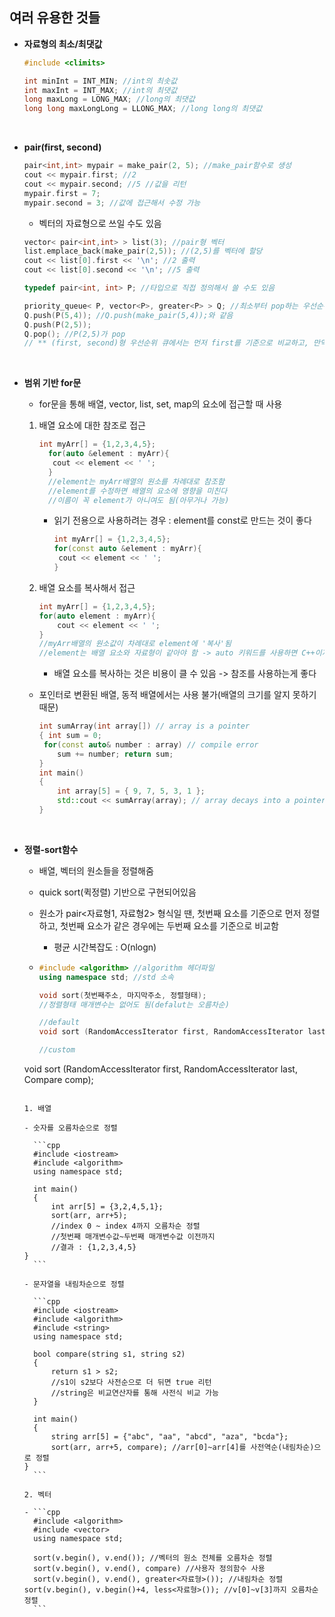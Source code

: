 ## 여러 유용한 것들

- **자료형의 최소/최댓값**
  
  ```cpp
  #include <climits>

  int minInt = INT_MIN; //int의 최솟값
  int maxInt = INT_MAX; //int의 최댓값
  long maxLong = LONG_MAX; //long의 최댓값
  long long maxLongLong = LLONG_MAX; //long long의 최댓값
  ```
  

<br>

- **pair(first, second)**

  ```c++
  pair<int,int> mypair = make_pair(2, 5); //make_pair함수로 생성
  cout << mypair.first; //2
  cout << mypair.second; //5 //값을 리턴
  mypair.first = 7;
  mypair.second = 3; //값에 접근해서 수정 가능
  ```

  - 벡터의 자료형으로 쓰일 수도 있음

  ```cpp
  vector< pair<int,int> > list(3); //pair형 벡터
  list.emplace_back(make_pair(2,5)); //(2,5)를 벡터에 할당
  cout << list[0].first << '\n'; //2 출력
  cout << list[0].second << '\n'; //5 출력
  ```

  ```cpp
  typedef pair<int, int> P; //타입으로 직접 정의해서 쓸 수도 있음
  
  priority_queue< P, vector<P>, greater<P> > Q; //최소부터 pop하는 우선순위 큐
  Q.push(P(5,4)); //Q.push(make_pair(5,4));와 같음
  Q.push(P(2,5));
  Q.pop(); //P(2,5)가 pop
  // ** (first, second)형 우선순위 큐에서는 먼저 first를 기준으로 비교하고, 만약 first가 같은 경우에는 second를 비교함 **
  ```

  <br>

- **범위 기반 for문**

  - for문을 통해 배열, vector, list, set, map의 요소에 접근할 때 사용

  1. 배열 요소에 대한 참조로 접근

     ```cpp
     int myArr[] = {1,2,3,4,5};
       for(auto &element : myArr){
       	cout << element << ' ';
       }
       //element는 myArr배열의 원소를 차례대로 참조함
       //element를 수정하면 배열의 요소에 영향을 미친다
       //이름이 꼭 element가 아니여도 됨(아무거나 가능)
     ```

     - 읽기 전용으로 사용하려는 경우 : element를 const로 만드는 것이 좋다

       ```cpp
       int myArr[] = {1,2,3,4,5};
       for(const auto &element : myArr){
       	cout << element << ' ';
       }
       ```

  2. 배열 요소를 복사해서 접근

     ```cpp
     int myArr[] = {1,2,3,4,5};
     for(auto element : myArr){ 
         cout << element << ' ';
     }
     //myArr배열의 원소값이 차례대로 element에 '복사'됨
     //element는 배열 요소와 자료형이 같아야 함 -> auto 키워드를 사용하면 C++이자동으로 자료형을 추론함
     ```

     - 배열 요소를 복사하는 것은 비용이 클 수 있음 -> 참조를 사용하는게 좋다

  - 포인터로 변환된 배열, 동적 배열에서는 사용 불가(배열의 크기를 알지 못하기 때문)

    ```cpp
    int sumArray(int array[]) // array is a pointer
    { int sum = 0; 
     for(const auto& number : array) // compile error
        sum += number; return sum; 
    }
    int main() 
    { 
        int array[5] = { 9, 7, 5, 3, 1 };
        std::cout << sumArray(array); // array decays into a pointer here  
    }
    ```


<br>

- **정렬-sort함수**

  - 배열, 벡터의 원소들을 정렬해줌

  - quick sort(퀵정렬) 기반으로 구현되어있음

  - 원소가 pair<자료형1, 자료형2> 형식일 땐, 첫번째 요소를 기준으로 먼저 정렬하고, 첫번째 요소가 같은 경우에는 두번째 요소를 기준으로 비교함

    - 평균 시간복잡도 : O(nlogn)
  
  - ```cpp
    #include <algorithm> //algorithm 헤더파일
    using namespace std; //std 소속
    
    void sort(첫번째주소, 마지막주소, 정렬형태);
    //정렬형태 매개변수는 없어도 됨(defalut는 오름차순)
    
    //default
    void sort (RandomAccessIterator first, RandomAccessIterator last);
    
    //custom
  void sort (RandomAccessIterator first, RandomAccessIterator last, Compare comp);
    ```

    1. 배열

    - 숫자를 오름차순으로 정렬
  
      ```cpp
      #include <iostream>
      #include <algorithm>
      using namespace std;
      
      int main()
      {
          int arr[5] = {3,2,4,5,1};
          sort(arr, arr+5); 
          //index 0 ~ index 4까지 오름차순 정렬
          //첫번째 매개변수값~두번째 매개변수값 이전까지
          //결과 : {1,2,3,4,5}
    }
      ```

    - 문자열을 내림차순으로 정렬
  
      ```cpp
      #include <iostream>
      #include <algorithm>
      #include <string>
      using namespace std;
      
      bool compare(string s1, string s2)
      {
          return s1 > s2; 
          //s1이 s2보다 사전순으로 더 뒤면 true 리턴
          //string은 비교연산자를 통해 사전식 비교 가능
      }
      
      int main()
      {
          string arr[5] = {"abc", "aa", "abcd", "aza", "bcda"};
          sort(arr, arr+5, compare); //arr[0]~arr[4]를 사전역순(내림차순)으로 정렬
    }
      ```

    2. 벡터
  
    - ```cpp
      #include <algorithm>
      #include <vector>
      using namespace std;
      
      sort(v.begin(), v.end()); //벡터의 원소 전체를 오름차순 정렬
      sort(v.begin(), v.end(), compare) //사용자 정의함수 사용
      sort(v.begin(), v.end(), greater<자료형>()); //내림차순 정렬
    sort(v.begin(), v.begin()+4, less<자료형>()); //v[0]~v[3]까지 오름차순 정렬
      ```
  
      